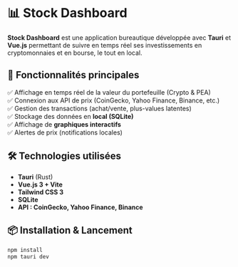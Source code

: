 # 📊 Stock Dashboard

**Stock Dashboard** est une application bureautique développée avec **Tauri** et **Vue.js** permettant de suivre en temps réel ses investissements en cryptomonnaies et en bourse, le tout en local.

## 🚀 Fonctionnalités principales

✅ Affichage en temps réel de la valeur du portefeuille (Crypto & PEA)  
✅ Connexion aux API de prix (CoinGecko, Yahoo Finance, Binance, etc.)  
✅ Gestion des transactions (achat/vente, plus-values latentes)  
✅ Stockage des données en **local (SQLite)**  
✅ Affichage de **graphiques interactifs**  
✅ Alertes de prix (notifications locales)

## 🛠️ Technologies utilisées

- **Tauri** (Rust)
- **Vue.js 3 + Vite**
- **Tailwind CSS 3**
- **SQLite**
- **API : CoinGecko, Yahoo Finance, Binance**

## 📦 Installation & Lancement

```bash
npm install
npm tauri dev
```
